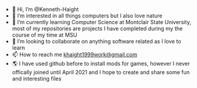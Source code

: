 - 👋 Hi, I’m @Kenneth-Haight
- 👀 I’m interested in all things computers but I also love nature
- 🌱 I’m currently learning Computer Science at Montclair State University, most of my repositories are projects I have completed during my the course of my time at MSU
- 💞️ I’m looking to collaborate on anything software related as I love to learn
- 📫 How to reach me khaight1999work@gmail.com
- 🌎 I have used github before to install mods for games, however I never offically joined until April 2021 and I hope to create and share some fun and interesting files

<!---
Kenneth-Haight/Kenneth-Haight is a ✨ special ✨ repository because its `README.md` (this file) appears on your GitHub profile.
You can click the Preview link to take a look at your changes.
--->
